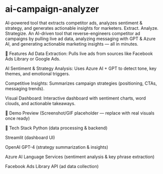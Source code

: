# ai-campaign-analyzer
AI-powered tool that extracts competitor ads, analyzes sentiment &amp; strategy, and generates actionable insights for marketers.
Extract. Analyze. Strategize.
An AI-driven tool that reverse-engineers competitor ad campaigns by pulling live ad data, analyzing messaging with GPT & Azure AI, and generating actionable marketing insights — all in minutes.

🚀 Features
Ad Data Extraction: Pulls live ads from sources like Facebook Ads Library or Google Ads.

AI Sentiment & Strategy Analysis: Uses Azure AI + GPT to detect tone, key themes, and emotional triggers.

Competitive Insights: Summarizes campaign strategies (positioning, CTAs, messaging trends).

Visual Dashboard: Interactive dashboard with sentiment charts, word clouds, and actionable takeaways.

📸 Demo Preview
(Screenshot/GIF placeholder — replace with real visuals once ready)


🔧 Tech Stack
Python (data processing & backend)

Streamlit (dashboard UI)

OpenAI GPT-4 (strategy summarization & insights)

Azure AI Language Services (sentiment analysis & key phrase extraction)

Facebook Ads Library API (ad data collection)
